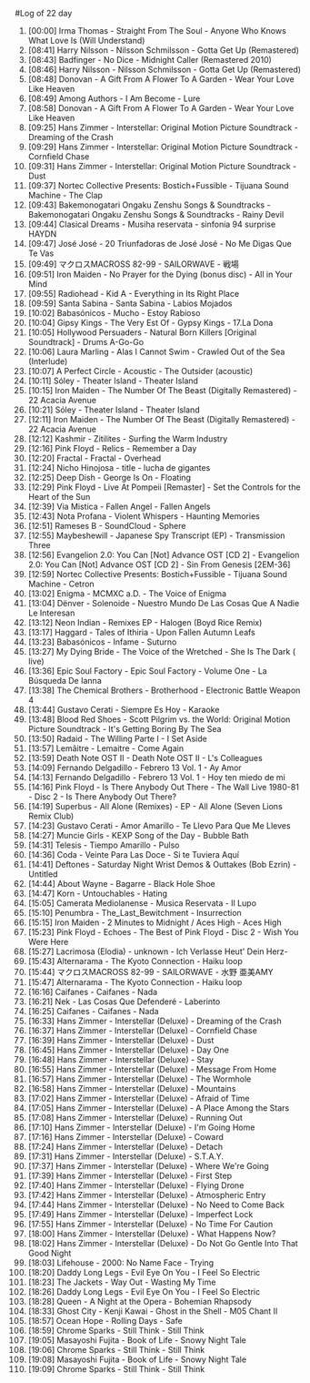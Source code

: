 #Log of 22 day

1. [00:00] Irma Thomas - Straight From The Soul - Anyone Who Knows What Love Is (Will Understand)
1. [08:41] Harry Nilsson - Nilsson Schmilsson - Gotta Get Up (Remastered)
1. [08:43] Badfinger - No Dice - Midnight Caller (Remastered 2010)
1. [08:46] Harry Nilsson - Nilsson Schmilsson - Gotta Get Up (Remastered)
1. [08:48] Donovan - A Gift From A Flower To A Garden - Wear Your Love Like Heaven
1. [08:49] Among Authors - I Am Become - Lure
1. [08:58] Donovan - A Gift From A Flower To A Garden - Wear Your Love Like Heaven
1. [09:25] Hans Zimmer - Interstellar: Original Motion Picture Soundtrack - Dreaming of the Crash
1. [09:29] Hans Zimmer - Interstellar: Original Motion Picture Soundtrack - Cornfield Chase
1. [09:31] Hans Zimmer - Interstellar: Original Motion Picture Soundtrack - Dust
1. [09:37] Nortec Collective Presents: Bostich+Fussible - Tijuana Sound Machine - The Clap
1. [09:43] Bakemonogatari Ongaku Zenshu Songs & Soundtracks - Bakemonogatari Ongaku Zenshu Songs & Soundtracks - Rainy Devil
1. [09:44] Clasical Dreams - Musiha reservata - sinfonia 94 surprise HAYDN
1. [09:47] José José - 20 Triunfadoras de José José - No Me Digas Que Te Vas
1. [09:49] マクロスMACROSS 82-99 - SAILORWAVE - 戦場
1. [09:51] Iron Maiden - No Prayer for the Dying (bonus disc) - All in Your Mind
1. [09:55] Radiohead - Kid A - Everything in Its Right Place
1. [09:59] Santa Sabina - Santa Sabina - Labios Mojados
1. [10:02] Babasónicos - Mucho - Estoy Rabioso
1. [10:04] Gipsy Kings - The Very Est Of - Gypsy Kings - 17.La Dona
1. [10:05] Hollywood Persuaders - Natural Born Killers [Original Soundtrack] - Drums A-Go-Go
1. [10:06] Laura Marling - Alas I Cannot Swim - Crawled Out of the Sea (Interlude)
1. [10:07] A Perfect Circle - Acoustic - The Outsider (acoustic)
1. [10:11] Sóley - Theater Island - Theater Island
1. [10:15] Iron Maiden - The Number Of The Beast (Digitally Remastered) - 22 Acacia Avenue
1. [10:21] Sóley - Theater Island - Theater Island
1. [12:11] Iron Maiden - The Number Of The Beast (Digitally Remastered) - 22 Acacia Avenue
1. [12:12] Kashmir - Zitilites - Surfing the Warm Industry
1. [12:16] Pink Floyd - Relics - Remember a Day
1. [12:20] Fractal - Fractal - Overhead
1. [12:24] Nicho Hinojosa - title - lucha de gigantes
1. [12:25] Deep Dish - George Is On - Floating
1. [12:29] Pink Floyd - Live At Pompeii [Remaster] - Set the Controls for the Heart of the Sun
1. [12:39] Via Mistica - Fallen Angel - Fallen Angels
1. [12:43] Nota Profana - Violent Whispers - Haunting Memories
1. [12:51] Rameses B - SoundCloud - Sphere
1. [12:55] Maybeshewill - Japanese Spy Transcript (EP) - Transmission Three
1. [12:56] Evangelion 2.0: You Can [Not] Advance OST [CD 2] - Evangelion 2.0: You Can [Not] Advance OST [CD 2] - Sin From Genesis [2EM-36]
1. [12:59] Nortec Collective Presents: Bostich+Fussible - Tijuana Sound Machine - Cetron
1. [13:02] Enigma - MCMXC a.D. - The Voice of Enigma
1. [13:04] Dënver - Solenoide - Nuestro Mundo De Las Cosas Que A Nadie Le Interesan
1. [13:12] Neon Indian - Remixes EP - Halogen (Boyd Rice Remix)
1. [13:17] Haggard - Tales of Ithiria - Upon Fallen Autumn Leafs
1. [13:23] Babasónicos - Infame - Suturno
1. [13:27] My Dying Bride - The Voice of the Wretched - She Is The Dark ( live)
1. [13:36] Epic Soul Factory - Epic Soul Factory - Volume One - La Búsqueda De Ianna
1. [13:38] The Chemical Brothers - Brotherhood - Electronic Battle Weapon 4
1. [13:44] Gustavo Cerati - Siempre Es Hoy - Karaoke
1. [13:48] Blood Red Shoes - Scott Pilgrim vs. the World: Original Motion Picture Soundtrack - It's Getting Boring By The Sea
1. [13:50] Radaid - The Willing Parte I - I Set Aside
1. [13:57] Lemâitre - Lemaitre - Come Again
1. [13:59] Death Note OST II - Death Note OST II - L's Colleagues
1. [14:09] Fernando Delgadillo - Febrero 13 Vol. 1 - Ay Amor
1. [14:13] Fernando Delgadillo - Febrero 13 Vol. 1 - Hoy ten miedo de mi
1. [14:16] Pink Floyd - Is There Anybody Out There - The Wall Live 1980-81 - Disc 2 - Is There Anybody Out There?
1. [14:19] Superbus - All Alone (Remixes) - EP - All Alone (Seven Lions Remix Club)
1. [14:23] Gustavo Cerati - Amor Amarillo - Te Llevo Para Que Me Lleves
1. [14:27] Muncie Girls - KEXP Song of the Day - Bubble Bath
1. [14:31] Telesis - Tiempo Amarillo - Pulso
1. [14:36] Coda - Veinte Para Las Doce - Si te Tuviera Aquí
1. [14:41] Deftones - Saturday Night Wrist Demos & Outtakes (Bob Ezrin) - Untitled
1. [14:44] About Wayne - Bagarre - Black Hole Shoe
1. [14:47] Korn - Untouchables - Hating
1. [15:05] Camerata Mediolanense - Musica Reservata - Il Lupo
1. [15:10] Penumbra - The_Last_Bewitchment - Insurrection
1. [15:15] Iron Maiden - 2 Minutes to Midnight / Aces High - Aces High
1. [15:23] Pink Floyd - Echoes - The Best of Pink Floyd - Disc 2 - Wish You Were Here
1. [15:27] Lacrimosa (Elodia) - unknown - Ich Verlasse Heut' Dein Herz-
1. [15:43] Alternarama - The Kyoto Connection - Haiku loop
1. [15:44] マクロスMACROSS 82-99 - SAILORWAVE - 水野 亜美AMY
1. [15:47] Alternarama - The Kyoto Connection - Haiku loop
1. [16:16] Caifanes - Caifanes - Nada
1. [16:21] Nek - Las Cosas Que Defenderé - Laberinto
1. [16:25] Caifanes - Caifanes - Nada
1. [16:33] Hans Zimmer - Interstellar (Deluxe) - Dreaming of the Crash
1. [16:37] Hans Zimmer - Interstellar (Deluxe) - Cornfield Chase
1. [16:39] Hans Zimmer - Interstellar (Deluxe) - Dust
1. [16:45] Hans Zimmer - Interstellar (Deluxe) - Day One
1. [16:48] Hans Zimmer - Interstellar (Deluxe) - Stay
1. [16:55] Hans Zimmer - Interstellar (Deluxe) - Message From Home
1. [16:57] Hans Zimmer - Interstellar (Deluxe) - The Wormhole
1. [16:58] Hans Zimmer - Interstellar (Deluxe) - Mountains
1. [17:02] Hans Zimmer - Interstellar (Deluxe) - Afraid of Time
1. [17:05] Hans Zimmer - Interstellar (Deluxe) - A Place Among the Stars
1. [17:08] Hans Zimmer - Interstellar (Deluxe) - Running Out
1. [17:10] Hans Zimmer - Interstellar (Deluxe) - I'm Going Home
1. [17:16] Hans Zimmer - Interstellar (Deluxe) - Coward
1. [17:24] Hans Zimmer - Interstellar (Deluxe) - Detach
1. [17:31] Hans Zimmer - Interstellar (Deluxe) - S.T.A.Y.
1. [17:37] Hans Zimmer - Interstellar (Deluxe) - Where We're Going
1. [17:39] Hans Zimmer - Interstellar (Deluxe) - First Step
1. [17:40] Hans Zimmer - Interstellar (Deluxe) - Flying Drone
1. [17:42] Hans Zimmer - Interstellar (Deluxe) - Atmospheric Entry
1. [17:44] Hans Zimmer - Interstellar (Deluxe) - No Need to Come Back
1. [17:49] Hans Zimmer - Interstellar (Deluxe) - Imperfect Lock
1. [17:55] Hans Zimmer - Interstellar (Deluxe) - No Time For Caution
1. [18:00] Hans Zimmer - Interstellar (Deluxe) - What Happens Now?
1. [18:02] Hans Zimmer - Interstellar (Deluxe) - Do Not Go Gentle Into That Good Night
1. [18:03] Lifehouse - 2000: No Name Face - Trying
1. [18:20] Daddy Long Legs - Evil Eye On You - I Feel So Electric
1. [18:23] The Jackets - Way Out - Wasting My Time
1. [18:26] Daddy Long Legs - Evil Eye On You - I Feel So Electric
1. [18:28] Queen - A Night at the Opera - Bohemian Rhapsody
1. [18:33] Ghost City - Kenji Kawai - Ghost in the Shell - M05 Chant II
1. [18:57] Ocean Hope - Rolling Days - Safe
1. [18:59] Chrome Sparks - Still Think - Still Think
1. [19:05] Masayoshi Fujita - Book of Life - Snowy Night Tale
1. [19:06] Chrome Sparks - Still Think - Still Think
1. [19:08] Masayoshi Fujita - Book of Life - Snowy Night Tale
1. [19:09] Chrome Sparks - Still Think - Still Think
